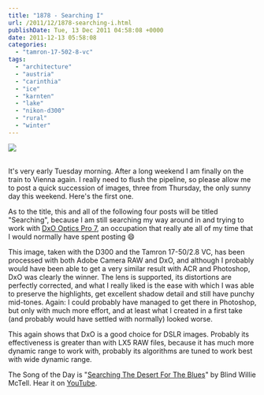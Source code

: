 ```yaml
---
title: "1878 - Searching I"
url: /2011/12/1878-searching-i.html
publishDate: Tue, 13 Dec 2011 04:58:08 +0000
date: 2011-12-13 05:58:08
categories: 
  - "tamron-17-502-8-vc"
tags: 
  - "architecture"
  - "austria"
  - "carinthia"
  - "ice"
  - "karnten"
  - "lake"
  - "nikon-d300"
  - "rural"
  - "winter"
---
```

<div class="container">
<div class="center"><a target="_blank" href="https://d25zfm9zpd7gm5.cloudfront.net/1200x1200/2011/20111208_131904_ps.jpg"><img src="https://d25zfm9zpd7gm5.cloudfront.net/0600x0600/2011/20111208_131904_ps.jpg" /></a></div>
</div>
<br />

It's very early Tuesday morning. After a long weekend I am finally on the train to Vienna again. I really need to flush the pipeline, so please allow me to post a quick succession of images, three from Thursday, the only sunny day this weekend. Here's the first one.

As to the title, this and all of the following four posts will be titled "Searching", because I am still searching my way around in and trying to work with <a href="http://www.dxo.com/us/photo/dxo_optics_pro/introduction" target="_blank">DxO Optics Pro 7</a>, an occupation that really ate all of my time that I would normally have spent posting 😄 

This image, taken with the D300 and the Tamron 17-50/2.8 VC, has been processed with both Adobe Camera RAW and DxO, and although I probably would have been able to get a very similar result with ACR and Photoshop, DxO was clearly the winner. The lens is supported, its distortions are perfectly corrected, and what I really liked is the ease with which I was able to preserve the highlights, get excellent shadow detail and still have punchy mid-tones. Again: I could probably have managed to get there in Photoshop, but only with much more effort, and at least what I created in a first take (and probably would have settled with normally) looked worse.

 This again shows that DxO is a good choice for DSLR images. Probably its effectiveness is greater than with LX5 RAW files, because it has much more dynamic range to work with, probably its algorithms are tuned to work best with wide dynamic range.

The Song of the Day is "<a href="http://www.lyricsmode.com/lyrics/b/blind_willie_mctell/searching_the_desert_for_the_blues.html" target="_blank">Searching The Desert For The Blues</a>" by Blind Willie McTell. Hear it on <a href="http://www.youtube.com/watch?v=xLXq6pJnr_c" target="_blank">YouTube</a>.
